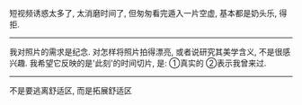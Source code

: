 短视频诱惑太多了, 太消磨时间了, 但匆匆看完遁入一片空虚, 基本都是奶头乐, 得拒.

---

我对照片的需求是纪念. 对怎样将照片拍得漂亮, 或者说研究其美学含义, 不是很感兴趣. 我希望它反映的是'此刻'的时间切片, 是: ①真实的 ②表示我曾来过.

---

不是要逃离舒适区, 而是拓展舒适区
